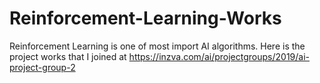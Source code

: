 # Reinforcement-Learning-Works

Reinforcement Learning is one of most import AI algorithms. Here is the project works that I joined at https://inzva.com/ai/projectgroups/2019/ai-project-group-2
